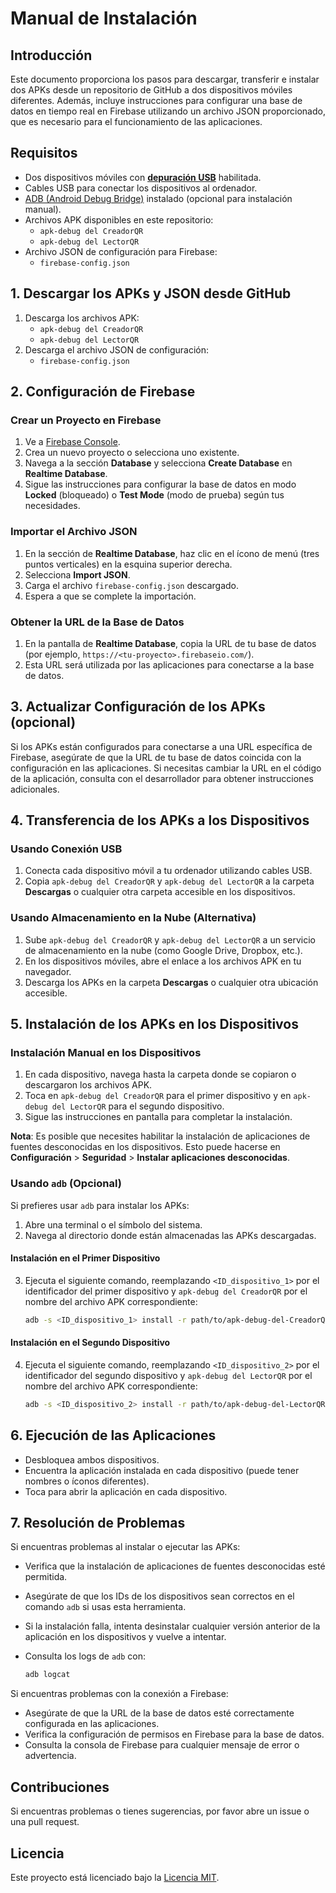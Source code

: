 # Manual de Instalación

## Introducción

Este documento proporciona los pasos para descargar, transferir e instalar dos APKs desde un repositorio de GitHub a dos dispositivos móviles diferentes. Además, incluye instrucciones para configurar una base de datos en tiempo real en Firebase utilizando un archivo JSON proporcionado, que es necesario para el funcionamiento de las aplicaciones.

## Requisitos

- Dos dispositivos móviles con [**depuración USB**](https://developer.android.com/codelabs/basic-android-kotlin-compose-connect-device?hl=es-419#0) habilitada.
- Cables USB para conectar los dispositivos al ordenador.
- [ADB (Android Debug Bridge)](https://developer.android.com/studio/command-line/adb) instalado (opcional para instalación manual).
- Archivos APK disponibles en este repositorio:
  - `apk-debug del CreadorQR`
  - `apk-debug del LectorQR`
- Archivo JSON de configuración para Firebase:
  - `firebase-config.json`

## 1. Descargar los APKs y JSON desde GitHub

1. Descarga los archivos APK:
   - `apk-debug del CreadorQR`
   - `apk-debug del LectorQR`
2. Descarga el archivo JSON de configuración:
   - `firebase-config.json`

## 2. Configuración de Firebase

### Crear un Proyecto en Firebase

1. Ve a [Firebase Console](https://console.firebase.google.com/).
2. Crea un nuevo proyecto o selecciona uno existente.
3. Navega a la sección **Database** y selecciona **Create Database** en **Realtime Database**.
4. Sigue las instrucciones para configurar la base de datos en modo **Locked** (bloqueado) o **Test Mode** (modo de prueba) según tus necesidades.

### Importar el Archivo JSON

1. En la sección de **Realtime Database**, haz clic en el ícono de menú (tres puntos verticales) en la esquina superior derecha.
2. Selecciona **Import JSON**.
3. Carga el archivo `firebase-config.json` descargado.
4. Espera a que se complete la importación.

### Obtener la URL de la Base de Datos

1. En la pantalla de **Realtime Database**, copia la URL de tu base de datos (por ejemplo, `https://<tu-proyecto>.firebaseio.com/`).
2. Esta URL será utilizada por las aplicaciones para conectarse a la base de datos.

## 3. Actualizar Configuración de los APKs (opcional)

Si los APKs están configurados para conectarse a una URL específica de Firebase, asegúrate de que la URL de tu base de datos coincida con la configuración en las aplicaciones. Si necesitas cambiar la URL en el código de la aplicación, consulta con el desarrollador para obtener instrucciones adicionales.

## 4. Transferencia de los APKs a los Dispositivos

### Usando Conexión USB

1. Conecta cada dispositivo móvil a tu ordenador utilizando cables USB.
2. Copia `apk-debug del CreadorQR` y `apk-debug del LectorQR` a la carpeta **Descargas** o cualquier otra carpeta accesible en los dispositivos.

### Usando Almacenamiento en la Nube (Alternativa)

1. Sube `apk-debug del CreadorQR` y `apk-debug del LectorQR` a un servicio de almacenamiento en la nube (como Google Drive, Dropbox, etc.).
2. En los dispositivos móviles, abre el enlace a los archivos APK en tu navegador.
3. Descarga los APKs en la carpeta **Descargas** o cualquier otra ubicación accesible.

## 5. Instalación de los APKs en los Dispositivos

### Instalación Manual en los Dispositivos

1. En cada dispositivo, navega hasta la carpeta donde se copiaron o descargaron los archivos APK.
2. Toca en `apk-debug del CreadorQR` para el primer dispositivo y en `apk-debug del LectorQR` para el segundo dispositivo.
3. Sigue las instrucciones en pantalla para completar la instalación.

**Nota**: Es posible que necesites habilitar la instalación de aplicaciones de fuentes desconocidas en los dispositivos. Esto puede hacerse en **Configuración** > **Seguridad** > **Instalar aplicaciones desconocidas**.

### Usando `adb` (Opcional)

Si prefieres usar `adb` para instalar los APKs:

1. Abre una terminal o el símbolo del sistema.
2. Navega al directorio donde están almacenadas las APKs descargadas.

#### Instalación en el Primer Dispositivo

3. Ejecuta el siguiente comando, reemplazando `<ID_dispositivo_1>` por el identificador del primer dispositivo y `apk-debug del CreadorQR` por el nombre del archivo APK correspondiente:

    ```bash
    adb -s <ID_dispositivo_1> install -r path/to/apk-debug-del-CreadorQR.apk
    ```

#### Instalación en el Segundo Dispositivo

4. Ejecuta el siguiente comando, reemplazando `<ID_dispositivo_2>` por el identificador del segundo dispositivo y `apk-debug del LectorQR` por el nombre del archivo APK correspondiente:

    ```bash
    adb -s <ID_dispositivo_2> install -r path/to/apk-debug-del-LectorQR.apk
    ```

## 6. Ejecución de las Aplicaciones

- Desbloquea ambos dispositivos.
- Encuentra la aplicación instalada en cada dispositivo (puede tener nombres o íconos diferentes).
- Toca para abrir la aplicación en cada dispositivo.

## 7. Resolución de Problemas

Si encuentras problemas al instalar o ejecutar las APKs:

- Verifica que la instalación de aplicaciones de fuentes desconocidas esté permitida.
- Asegúrate de que los IDs de los dispositivos sean correctos en el comando `adb` si usas esta herramienta.
- Si la instalación falla, intenta desinstalar cualquier versión anterior de la aplicación en los dispositivos y vuelve a intentar.
- Consulta los logs de `adb` con:

    ```bash
    adb logcat
    ```

Si encuentras problemas con la conexión a Firebase:

- Asegúrate de que la URL de la base de datos esté correctamente configurada en las aplicaciones.
- Verifica la configuración de permisos en Firebase para la base de datos.
- Consulta la consola de Firebase para cualquier mensaje de error o advertencia.

## Contribuciones

Si encuentras problemas o tienes sugerencias, por favor abre un issue o una pull request.

## Licencia

Este proyecto está licenciado bajo la [Licencia MIT](https://es.wikipedia.org/wiki/Licencia_MIT).
